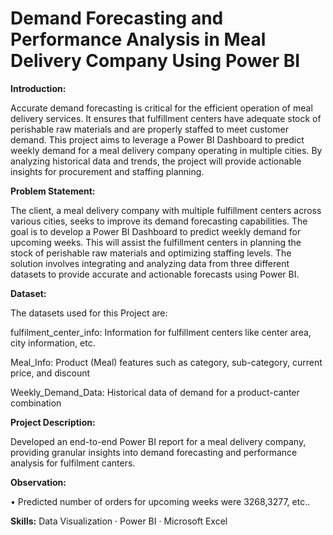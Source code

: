 # Demand Forecasting and Performance Analysis in Meal Delivery Company Using Power BI

**Introduction:**

Accurate demand forecasting is critical for the efficient operation of meal delivery services. It ensures that fulfillment centers have adequate stock of perishable raw materials and are properly staffed to meet customer demand. This project aims to leverage a Power BI Dashboard to predict weekly demand for a meal delivery company operating in multiple cities. By analyzing historical data and trends, the project will provide actionable insights for procurement and staffing planning.

**Problem Statement:**

The client, a meal delivery company with multiple fulfillment centers across various cities, seeks to improve its demand forecasting capabilities. The goal is to develop a Power BI Dashboard to predict weekly demand for upcoming weeks. This will assist the fulfillment centers in planning the stock of perishable raw materials and optimizing staffing levels. The solution involves integrating and analyzing data from three different datasets to provide accurate and actionable forecasts using Power BI.

**Dataset:**

The datasets used for this Project are:

fulfilment_center_info: Information for fulfillment centers like center area, city information, etc.

Meal_Info: Product (Meal) features such as category, sub-category, current price, and discount

Weekly_Demand_Data: Historical data of demand for a product-canter combination

**Project Description:**

Developed an end-to-end Power BI report for a meal delivery company, providing granular insights into demand forecasting and performance analysis for fulfilment canters.

**Observation:**

•	Predicted number of orders for upcoming weeks were 3268,3277, etc..

**Skills:** Data Visualization · Power BI · Microsoft Excel
